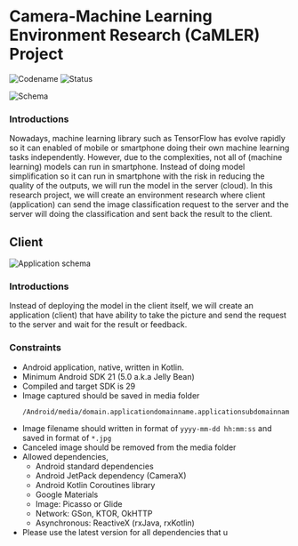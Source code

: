 # Camera-Machine Learning Environment Research (CaMLER) Project
![Codename](https://img.shields.io/badge/Codename-CaMLER-blue)
![Status](https://img.shields.io/badge/Status-Active-green)

![Schema](screenshot01.jpg)

### Introductions
Nowadays, machine learning library such as TensorFlow has evolve rapidly so it can enabled of mobile or smartphone doing their own machine learning tasks independently. However, due to the complexities, not all of (machine learning) models can run in smartphone. Instead of doing model simplification so it can run in smartphone with the risk in reducing the quality of the outputs, we will run the model in the server (cloud). In this research project, we will create an environment research where client (application) can send the image classification request to the server and the server will doing the classification and sent back the result to the client.

## Client
![Application schema](screenshot02.jpg)

### Introductions
Instead of deploying the model in the client itself, we will create an application (client) that have ability to take the picture and send the request to the server and wait for the result or feedback. 

### Constraints
- Android application, native, written in Kotlin.
- Minimum Android SDK 21 (5.0 a.k.a Jelly Bean)
- Compiled and target SDK is 29
- Image captured should be saved in media folder<br>
    ```
  /Android/media/domain.applicationdomainname.applicationsubdomainname/applicationname/images/
    ```
- Image filename should written in format of `yyyy-mm-dd hh:mm:ss` and saved in format of `*.jpg`
- Canceled image should be removed from the media folder
- Allowed dependencies,<br>
  - Android standard dependencies
  - Android JetPack dependency (CameraX)
  - Android Kotlin Coroutines library
  - Google Materials
  - Image: Picasso or Glide
  - Network: GSon, KTOR, OkHTTP
  - Asynchronous: ReactiveX (rxJava, rxKotlin)
- Please use the latest version for all dependencies that u